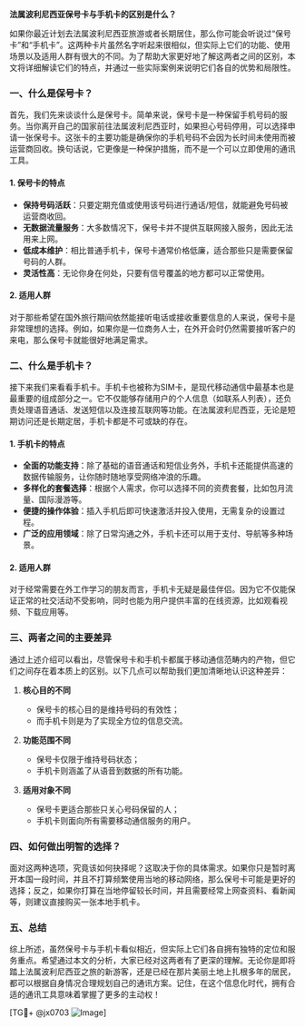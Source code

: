 **法属波利尼西亚保号卡与手机卡的区别是什么？**

如果你最近计划去法属波利尼西亚旅游或者长期居住，那么你可能会听说过“保号卡”和“手机卡”。这两种卡片虽然名字听起来很相似，但实际上它们的功能、使用场景以及适用人群有很大的不同。为了帮助大家更好地了解这两者之间的区别，本文将详细解读它们的特点，并通过一些实际案例来说明它们各自的优势和局限性。

### 一、什么是保号卡？

首先，我们先来谈谈什么是保号卡。简单来说，保号卡是一种保留手机号码的服务。当你离开自己的国家前往法属波利尼西亚时，如果担心号码停用，可以选择申请一张保号卡。这张卡的主要功能是确保你的手机号码不会因为长时间未使用而被运营商回收。换句话说，它更像是一种保护措施，而不是一个可以立即使用的通讯工具。

#### 1. 保号卡的特点
- **保持号码活跃**：只要定期充值或使用该号码进行通话/短信，就能避免号码被运营商收回。
- **无数据流量服务**：大多数情况下，保号卡并不提供互联网接入服务，因此无法用来上网。
- **低成本维护**：相比普通手机卡，保号卡通常价格低廉，适合那些只是需要保留号码的人群。
- **灵活性高**：无论你身在何处，只要有信号覆盖的地方都可以正常使用。

#### 2. 适用人群
对于那些希望在国外旅行期间依然能接听电话或接收重要信息的人来说，保号卡是非常理想的选择。例如，如果你是一位商务人士，在外开会时仍然需要接听客户的来电，那么保号卡就能很好地满足需求。

### 二、什么是手机卡？

接下来我们来看看手机卡。手机卡也被称为SIM卡，是现代移动通信中最基本也是最重要的组成部分之一。它不仅能够存储用户的个人信息（如联系人列表），还负责处理语音通话、发送短信以及连接互联网等功能。在法属波利尼西亚，无论是短期访问还是长期定居，手机卡都是不可或缺的存在。

#### 1. 手机卡的特点
- **全面的功能支持**：除了基础的语音通话和短信业务外，手机卡还能提供高速的数据传输服务，让你随时随地享受网络冲浪的乐趣。
- **多样化的套餐选择**：根据个人需求，你可以选择不同的资费套餐，比如包月流量、国际漫游等。
- **便捷的操作体验**：插入手机后即可快速激活并投入使用，无需复杂的设置过程。
- **广泛的应用领域**：除了日常沟通之外，手机卡还可以用于支付、导航等多种场景。

#### 2. 适用人群
对于经常需要在外工作学习的朋友而言，手机卡无疑是最佳伴侣。因为它不仅能保证正常的社交活动不受影响，同时也能为用户提供丰富的在线资源，比如观看视频、下载应用等。

### 三、两者之间的主要差异

通过上述介绍可以看出，尽管保号卡和手机卡都属于移动通信范畴内的产物，但它们之间存在着本质上的区别。以下几点可以帮助我们更加清晰地认识这种差异：

1. **核心目的不同**
   - 保号卡的核心目的是维持号码的有效性；
   - 而手机卡则是为了实现全方位的信息交流。

2. **功能范围不同**
   - 保号卡仅限于维持号码状态；
   - 手机卡则涵盖了从语音到数据的所有功能。

3. **适用对象不同**
   - 保号卡更适合那些只关心号码保留的人；
   - 手机卡则面向所有需要移动通信服务的用户。

### 四、如何做出明智的选择？

面对这两种选项，究竟该如何抉择呢？这取决于你的具体需求。如果你只是暂时离开本国一段时间，并且不打算频繁使用当地的移动网络，那么保号卡可能是更好的选择；反之，如果你打算在当地停留较长时间，并且需要经常上网查资料、看新闻等，则建议直接购买一张本地手机卡。

### 五、总结

综上所述，虽然保号卡与手机卡看似相近，但实际上它们各自拥有独特的定位和服务重点。希望通过本文的分析，大家已经对这两者有了更深的理解。无论你是即将踏上法属波利尼西亚之旅的新游客，还是已经在那片美丽土地上扎根多年的居民，都可以根据自身情况合理规划自己的通讯方案。记住，在这个信息化时代，拥有合适的通讯工具意味着掌握了更多的主动权！

[TG💪+ @jx0703 ![Image](https://github.com/user-attachments/assets/dbca1d08-cadb-493c-b0ec-ad6f7a83f270)]